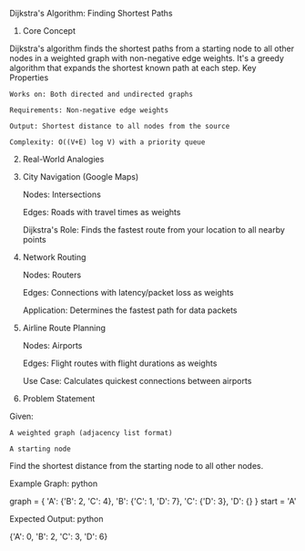Dijkstra's Algorithm: Finding Shortest Paths
1. Core Concept

Dijkstra's algorithm finds the shortest paths from a starting node to all other nodes in a weighted graph with non-negative edge weights. It's a greedy algorithm that expands the shortest known path at each step.
Key Properties

    Works on: Both directed and undirected graphs

    Requirements: Non-negative edge weights

    Output: Shortest distance to all nodes from the source

    Complexity: O((V+E) log V) with a priority queue

2. Real-World Analogies
1. City Navigation (Google Maps)

    Nodes: Intersections

    Edges: Roads with travel times as weights

    Dijkstra's Role: Finds the fastest route from your location to all nearby points

2. Network Routing

    Nodes: Routers

    Edges: Connections with latency/packet loss as weights

    Application: Determines the fastest path for data packets

3. Airline Route Planning

    Nodes: Airports

    Edges: Flight routes with flight durations as weights

    Use Case: Calculates quickest connections between airports

3. Problem Statement

Given:

    A weighted graph (adjacency list format)

    A starting node

Find the shortest distance from the starting node to all other nodes.

Example Graph:
python

graph = {
    'A': {'B': 2, 'C': 4},
    'B': {'C': 1, 'D': 7},
    'C': {'D': 3},
    'D': {}
}
start = 'A'

Expected Output:
python

{'A': 0, 'B': 2, 'C': 3, 'D': 6}